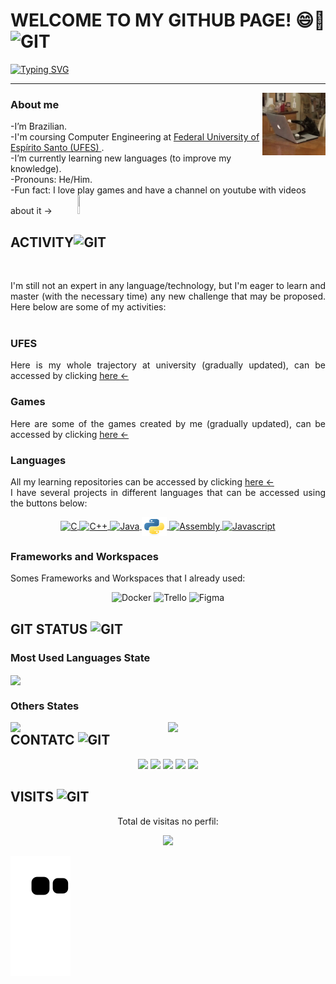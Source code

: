 
# WELCOME TO MY GITHUB PAGE! 😄👋<img src="https://media.giphy.com/media/W5eoZHPpUx9sapR0eu/giphy.gif" width=30 alt="GIT"/>
<p align='left' gap='30px'>


[![Typing SVG](https://readme-typing-svg.herokuapp.com?size=25&duration=4000&color=927DF7&vCenter=true&width=500&height=40&lines=Hi+there%2C+I'm+Dionatas!;I'm+a+computer+engineer+student;Check+out+my+work+bellow+%F0%9F%98%8A)](https://git.io/typing-svg)

---
[<img align="right" width="20%" src="assets/cat-typing.gif">](assets/cat-typing.gif)


<h3 align="left">About me</h3>

  </a>
     -I’m Brazilian</a
        >. <br
               
  </a>
      -I'm coursing Computer Engineering at
        <a href="https://www.ufes.br/">
          Federal University of Espírito Santo (UFES) </a
        >. <br
               
  </a>
     -I’m currently learning new languages (to improve my knowledge)</a
        >. <br
     
  </a>
   -Pronouns: He/Him</a
        >. <br
  
  </a>
     -Fun fact: I love play games and have a channel on youtube with videos about it ->
     </a> 
     </a
     /></a>
        <a href="https://www.youtube.com/@saty9136" target="_blank"
            <div align="right">
      <img
        width="8%"
        height="30px"
            src="https://img.shields.io/badge/-Youtube-%23E4405F?style=for-the-badge&logo=youtube&logoColor=white"
            target="_blank"
      /></a>
      
      
## ACTIVITY<img src="https://media.giphy.com/media/W5eoZHPpUx9sapR0eu/giphy.gif" width=30 alt="GIT"/>
<p align='left' gap='30px'>

  <div align="justify">
    <br />
    <p>
      I'm still not an expert in any language/technology, but I'm eager to learn
      and master (with the necessary time) any new challenge that may be proposed.
      Here below are some of my activities: <br /><br />
    </p>

  <h3 align="left">UFES</h3>
    </a>
    <p align="justify">
     Here is my whole trajectory at university (gradually updated), can be accessed by
      clicking
      <a href="https://github.com/DsBrito/UFES_trajectory"
        >here <-</a
      <br /><br />
     
  <h3 align="left">Games</h3>
    </a>
    <p align="justify">
     Here are some of the games created by me (gradually updated), can be accessed by
      clicking
      <a href="https://github.com/DsBrito?tab=repositories"
        >here <-</a
      <br /><br />
            
  <h3 align="left">Languages</h3>
    </a>
    <p align="justify">
     All my learning repositories can be accessed by
      clicking
      <a href="https://github.com/DsBrito?tab=repositories"
        >here <-</a
      <br /><br />
    </a>
      I have several
      projects in different languages that can be accessed using the buttons
      below:  <br

  
 
  </div>
  <div style="display: inline_block" align="center">
    <a href="../../../?tab=repositories&q=&type=&language=c&sort=">
      <img
        align="center"
        alt="C"
        height="30"
        width="40"
        src="https://cdn.jsdelivr.net/gh/devicons/devicon/icons/c/c-original.svg"
      />
    </a>
    <a href="../../../?tab=repositories&q=&type=&language=c%2B%2B&sort=">
      <img
        align="center"
        alt="C++"
        height="30"
        width="40"
        src="https://cdn.jsdelivr.net/gh/devicons/devicon/icons/cplusplus/cplusplus-original.svg"
      />
    </a>
    <a href="../../../?tab=repositories&q=&type=&language=java&sort=">
      <img
        align="center"
        alt="Java"
        height="30"
        width="40"
        src="https://cdn.jsdelivr.net/gh/devicons/devicon/icons/java/java-original.svg"
      />
    </a>
    <a href="../../../?tab=repositories&q=&type=&language=python&sort=">
      <img
        align="center"
        alt="Python"
        height="30"
        width="40"
        src="https://raw.githubusercontent.com/devicons/devicon/master/icons/python/python-original.svg"
      />
    </a>
    <a href="../../../?tab=repositories&q=&type=&language=assembly&sort=">
      <img
        align="center"
        alt="Assembly"
        height="30"
        width="40"
        src="https://img.shields.io/badge/assembly-14354C?style=for-the-badge&logo=assembly&logoColor=white"
      />
      </a>
    <a href="../../../?tab=repositories&q=&type=&language=javascript&sort=">
      <img
        align="center"
        alt="Javascript"
        height="30"
        width="40"
        src="https://user-images.githubusercontent.com/80075307/226505893-988c703d-8134-4761-b7f8-c733d293c4d7.png"
      />
    </a>

<h3 align="left">Frameworks and Workspaces</h3>
    </a>
      <p align="justify">
      Somes Frameworks and Workspaces that I already used:
    <br
        
        
        
<div style="display: inline_block" align="center">
  
![Docker](https://img.shields.io/badge/docker-b85614.svg?style=for-the-badge&logo=docker&logoColor=white)  ![Trello](https://img.shields.io/badge/Trello-b85614.svg?style=for-the-badge&logo=Trello&logoColor=white)  ![Figma](https://img.shields.io/badge/figma-b85614.svg?style=for-the-badge&logo=figma&logoColor=white)
<div style="display: inline_block" align="left">


 ## GIT STATUS <img src="https://media.giphy.com/media/W5eoZHPpUx9sapR0eu/giphy.gif" width=30 alt="GIT"/>
<p align='left' gap='30px'>

  
<h3 align="left">Most Used Languages State</h3>

 <img align="center" width="37%" src="https://github-readme-stats.vercel.app/api/top-langs/?username=dsbrito&layout=compact&theme=dark">
  </div>

<h3 align="left">Others States</h3>

<img align="left" width="50%" src="https://github-readme-stats.vercel.app/api?username=dsbrito&hide=contribs&show_icons=true&bg_color=0d1116&title_color=ce09ec&text_color=a4aacb&icon_color=007ec6&border_color=545768A5">

<img align="left" width="50%" src="http://github-readme-streak-stats.herokuapp.com?user=dsbrito&theme=monokai-metallian&background=0D1116&border=545768A5&stroke=52415BC1&ring=AD08C6D8&fire=CE09ECD8&currStreakNum=A4AACB&sideNums=A4AACB&currStreakLabel=007EC6&sideLabels=007EC6">
<div style="display: inline_block" align="left">


## CONTATC <img src="https://media.giphy.com/media/W5eoZHPpUx9sapR0eu/giphy.gif" width=30 alt="GIT"/>
<p align='left' gap='30px'>
 
<div style="display: inline_block" align="center">
 
  <div>
    <a href="https://instagram.com/dio_santtos" target="_blank"
      ><img
        src="https://img.shields.io/badge/-Instagram-%23E4405F?style=for-the-badge&logo=instagram&logoColor=white"
        target="_blank"
    /></a>
    <a href="https://www.linkedin.com/in/dionatas-brito-7a3000242/" target="_blank"
      ><img
        src="https://img.shields.io/badge/-LinkedIn-%230077B5?style=for-the-badge&logo=linkedin&logoColor=white"
        target="_blank"
    /></a>
    <a href="https://www.youtube.com/@saty9136" target="_blank"
      ><img
        src="https://img.shields.io/badge/YouTube-FF0000?style=for-the-badge&logo=youtube&logoColor=white"
        target="_blank"
    /></a>
    <a href="https://www.facebook.com/jhonatas.santos.946179" target="_blank"
      ><img
        src="https://img.shields.io/badge/Facebook-1877F2?style=for-the-badge&logo=facebook&logoColor=white"
        target="_blank"
    /></a>
    <a href="https://mail.google.com/mail/u/0/#inbox?compose=CllgCJvqsbLXPVKPDGNtjTlWWqjpMhhjqLjLjnmVnpwrXNSqMVhNZWvBSLMcnMmBPPBdxHhfDFg" target="_blank"
      ><img
        src="https://img.shields.io/badge/-Gmail-%23333?style=for-the-badge&logo=gmail&logoColor=white"
        target="_blank"
    /></a>
  </div>
</div>

<div style="display: inline_block" align="left">


## VISITS <img src="https://media.giphy.com/media/W5eoZHPpUx9sapR0eu/giphy.gif" width=30 alt="GIT"/>
<p align='left' gap='30px'
 <h3><p align="center">Total de visitas no perfil:</p>
<p align="center">
    <img alingn="center" src="https://profile-counter.glitch.me/brunogdz/count.svg"/>
</p>

  
![snake gif](https://github.com/DsBrito/DsBrito/blob/output/github-contribution-grid-snake.svg)

